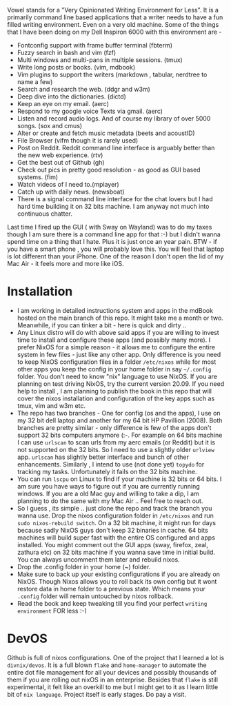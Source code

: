  Vowel stands for a "Very Opinionated Writing Environment for Less".  It is a primarily command line based applications that a writer needs to have a fun filled writing environment. Even on a very old machine. Some of the things that I have been doing on my Dell Inspiron 6000  with this environment are - 

 - Fontconfig support with frame buffer terminal (fbterm)
 - Fuzzy search in bash and vim (fzf)
 - Multi windows and multi-pans in multiple sessions. (tmux)
 - Write long posts or books. (vim, mdbook)
 - Vim plugins to support the writers (markdown , tabular, nerdtree to name a few) 
 - Search and research the web. (ddgr and w3m)
 - Deep dive into the dictionaries. (dictd)
 - Keep an eye on my email. (aerc) 
 - Respond to my google voice Texts via gmail. (aerc)
 - Listen and record audio logs. And of course my library of over 5000 songs. (sox and cmus)
 - Alter or create and fetch music metadata (beets and acoustID)
 - File Browser (vifm though it is rarely used)
 - Post on Reddit. Reddit command line interface is arguably better than the new web experience. (rtv)
 - Get the best out of Github (gh)
 - Check out pics in pretty good resolution - as good as GUI based systems. (fim)
 - Watch videos of I need to.(mplayer)
 - Catch up with daily news. (newsboat)
 - There is a signal command line interface for the chat lovers but I had hard time building it on 32 bits machine. I am anyway not much into continuous chatter. 

Last time I fired up the GUI ( with Sway on Wayland) was to do my taxes though I am sure there is a command line app for that :-) but I didn't wanna spend time on a thing that I hate. Plus it is just once an year pain. BTW - if you have a smart phone , you will probably love this. You will feel that laptop is lot different than your iPhone. One of the reason I don't open the lid of my Mac Air -  it feels more and more like iOS. 

# Installation
- I am working in detailed instructions system and apps in the mdBook hosted on the main branch of this repo. It might take me a month or two. Meanwhile, if you can tinker a bit - here is quick and dirty ..
- Any Linux distro will do with above said apps if you are willing to invest time to install and configure these apps (and possibly many more). I prefer NixOS for a simple reason - it allows me to configure the entire system in few files - just like any other app. Only difference is you need to keep NixOS configuration files in a folder `/etc/nixos` while for most other apps you keep the config in your home folder in say `~/.config` folder. You don't need to know "nix" language to use NixOS. If you are planning on test driving NixOS, try the current version 20.09.  If you need help to install , I am planning to publish the book in this repo that will cover the nixos installation and configuration of the key apps such as tmux, vim and w3m etc.
- The repo has two branches - One for config (os and the apps), I use on my 32 bit dell laptop and another for my 64 bit HP Pavillion (2008). Both branches are pretty similar - only difference is few of the apps don't support 32 bits computers anymore (:-. For example on 64 bits machine I can use `urlscan` to scan urls from my aerc emails (or Reddit) but it is not supported on the 32 bits. So I need to use a slightly older `urlview` app. `urlscan` has slightly better interface and bunch of other enhancements. Similarly , I intend to use (not done yet) `topydo` for tracking my tasks. Unfortunately it fails on the 32 bits machine. 
- You can run `lscpu` on Linux to find if your machine is 32 bits or 64 bits. I am sure you have ways to figure out if you are currently running windows. If you are a old Mac guy and willing to take a dip, I am planning  to do the same with my Mac Air .. Feel free to reach out. 
- So I guess , its simple .. just clone the repo and track the branch you wanna use. Drop the nixos configuration folder in `/etc/nixos` and run `sudo nixos-rebuild switch`. On a 32 bit machine, it might run for days because sadly NixOS guys don't keep 32 binaries in cache. 64 bits machines will build super fast with the entire OS configured and apps installed. You might comment out the GUI apps (sway, firefox, zeal, zathura etc) on 32 bits machine if you wanna save time in initial build. You can always uncomment them later and rebuild nixos. 
- Drop the .config folder in your home (~) folder. 
- Make sure to back up your existing configurations if you are already on NixOS. Though Nixos allows you to roll back its own config but it wont restore data in home folder to a previous state. Which means your `.config` folder will remain untouched by nixos rollback. 
- Read the book and keep tweaking till you find your perfect `writing environment` FOR less :-) 

# DevOS
Github is full of nixos configurations. One of the project that I learned a lot is `divnix/devos`. It is a full blown `flake` and `home-manager` to automate the entire dot file management for all your devices and possibly thousands of them if you are rolling out nixOS in an enterprise. Besides that `flake` is still experimental, it felt like an overkill to me but I might get to it as I learn little bit of `nix language`. Project itself is early stages. Do pay a visit. 
